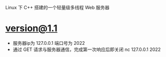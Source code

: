 
Linux 下 C++ 搭建的一个轻量级多线程 Web 服务器

version@1.1
================================================

* 服务器ip为 127.0.0.1 端口号为 2022
* 通过 GET 请求与服务器通信，完成第一次响应后即关闭
  nc 127.0.0.1 2022

